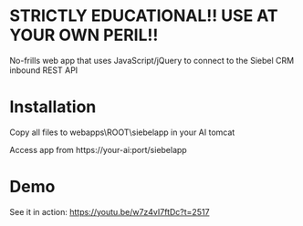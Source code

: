 # STRICTLY EDUCATIONAL!! USE AT YOUR OWN PERIL!!
No-frills web app that uses JavaScript/jQuery to connect to the Siebel CRM inbound REST API

# Installation

Copy all files to webapps\ROOT\siebelapp in your AI tomcat

Access app from https://your-ai:port/siebelapp

# Demo

See it in action: https://youtu.be/w7z4vI7ftDc?t=2517
